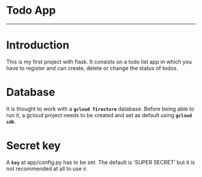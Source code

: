 # Todo App

---

# Introduction

This is my first project with flask. It consists on a todo list app in which you have to register and can create, delete or change the status of todos.

# Database

It is thought to work with a **`gcloud firestore`** database. Before being able to run it, a gcloud project needs to be created and set as default using **`gcloud sdk`**.

# Secret key

A **`key`** at app/config.py has to be set. The default is ‘SUPER SECRET’ but it is not recommended at all to use ir.